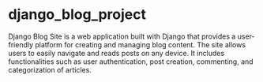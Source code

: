 # django_blog_project
Django Blog Site is a web application built with Django that provides a user-friendly platform for creating and managing blog content. The site allows users to easily navigate and reads posts on any device. It includes functionalities such as user authentication, post creation, commenting, and categorization of articles. 
